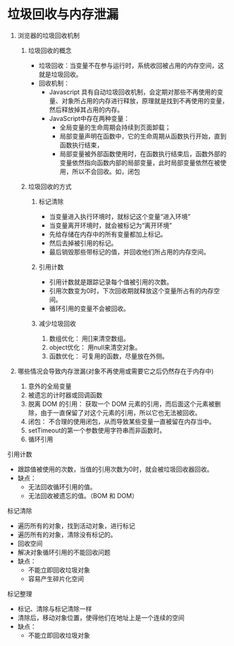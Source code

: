 # 垃圾回收与内存泄漏

1. 浏览器的垃圾回收机制
    1. 垃圾回收的概念
        - 垃圾回收：当变量不在参与运行时，系统收回被占用的内存空间，这就是垃圾回收。
        - 回收机制：
            - Javascript 具有自动垃圾回收机制，会定期对那些不再使用的变量、对象所占用的内存进行释放，原理就是找到不再使用的变量，然后释放掉其占用的内存。
            - JavaScript中存在两种变量：
                - 全局变量的生命周期会持续到页面卸载；
                - 局部变量声明在函数中，它的生命周期从函数执行开始，直到函数执行结束，
                - 局部变量被外部函数使用时，在函数执行结束后，函数外部的变量依然指向函数内部的局部变量，此时局部变量依然在被使用，所以不会回收。如，闭包

    2. 垃圾回收的方式
        1. 标记清除
            - 当变量进入执行环境时，就标记这个变量“进入环境”
            - 当变量离开环境时，就会被标记为“离开环境”
            - 先给存储在内存中的所有变量都加上标记。
            - 然后去掉被引用的标记。
            - 最后销毁那些带标记的值，并回收他们所占用的内存空间。

        2. 引用计数
            - 引用计数就是跟踪记录每个值被引用的次数。
            - 引用次数变为0时，下次回收期就释放这个变量所占有的内存空间。
            - 循环引用的变量不会被回收。

        3. 减少垃圾回收
            1. 数组优化： 用[]来清空数组。
            2. object优化： 用null来清空对象。
            3. 函数优化： 可复用的函数，尽量放在外侧。

2. 哪些情况会导致内存泄漏(对象不再使用或需要它之后仍然存在于内存中)
     1. 意外的全局变量
     2. 被遗忘的计时器或回调函数
     3. 脱离 DOM 的引用： 获取一个 DOM 元素的引用，而后面这个元素被删除，由于一直保留了对这个元素的引用，所以它也无法被回收。
     4. 闭包： 不合理的使用闭包，从而导致某些变量一直被留在内存当中。
     5. setTimeout的第一个参数使用字符串而非函数时。
     6. 循环引用

引用计数

- 跟踪值被使用的次数，当值的引用次数为0时，就会被垃圾回收器回收。
- 缺点：
    - 无法回收循环引用的值。
    - 无法回收被遗忘的值。（BOM 和 DOM）

标记清除

- 遍历所有的对象，找到活动对象，进行标记
- 遍历所有的对象，清除没有标记的。
- 回收空间
- 解决对象循环引用的不能回收问题
- 缺点：
    - 不能立即回收垃圾对象
    - 容易产生碎片化空间

标记整理

- 标记、清除与标记清除一样
- 清除后，移动对象位置，使得他们在地址上是一个连续的空间
- 缺点：
    - 不能立即回收垃圾对象